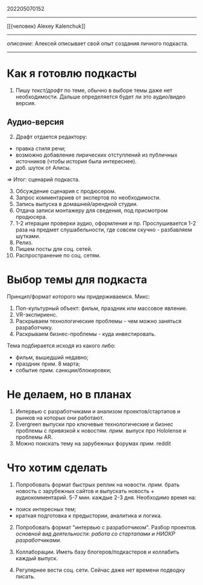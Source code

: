202205070152
***
[[(человек) Alexey Kalenchuk]]
***
*описание:*
Алексей описывает свой опыт создания личного подкаста.
***
# Как я готовлю подкасты
1. Пишу *текст/драфт* по теме, обычно в выборе темы даже нет необходимости.
Дальше определяется будет ли это аудио/видео версия.
## Аудио-версия
2. Драфт отдается редактору:
- правка стиля речи;
- возможно добавление лирических отступлений из публичных источников (чтобы история была интереснее).
- доб. шуток от Алисы.

=> Итог: сценарий подкаста.

3. Обсуждение сценария с продюсером.
4. Запрос комментариев от экспертов по необходимости.
5. Запись выпуска в домашней/арендной студии.
6. Отдача записи монтажеру для сведения, под присмотром продюсера.
7. 1-2 итерации проверки аудио, оформления и пр.
Прослушивается 1-2 раза на предмет слушабельности,
где совсем скучно - разбавляем шутками.
8. Релиз.
9. Пишем посты для соц. сетей.
10. Распространение по соц. сетям.

# Выбор темы для подкаста
Принцип/формат которого мы придерживаемся.
Микс:
1. Поп-культурный объект: фильм, праздник или массовое явление.
2. VR-экспириенс.
3. Раскрываем технологические проблемы - чем можно заняться разработчику.
4. Раскрываем бизнес-проблемы - куда инвестировать.

Тема подбирается исходя из какого либо: 
- фильм, вышедший недавно;
- праздник прим. 8 марта;
- событие прим. санкции/блокировки;

# Не делаем, но в планах
1. Интервью с разработчиками и анализом проектов/стартапов и рынков на которых они работают.
2. Evergreen выпуски про ключевые технологические и бизнес проблемы с привязкой к новостям.
*прим.* выпуск про Hololense и проблемы AR.
3. Можно поискать тему на зарубежных форумах
*прим.* reddit

# Что хотим сделать
1. Попробовать формат быстрых реплик на новости.
*прим.* брать новость с зарубежных сайтов и выпускать новость + аудиокомментарий.
5-7 мин. каждые 2-3 дня.
Необходимо время на: 
- поиск интересных тем; 
- краткая подготовка к предыстории, аналитика и логика.

2. Попробовать формат "интервью с разработчиком".
Разбор проектов.
*основной вид деятельности: работа со стартапами и НИОКР разработчиками.*

3. Коллаборации.
Иметь базу блогеров/подкастеров и коллабить каждый выпуск.

4. Регулярнее вести соц. сети.
Сейчас даже нет времени подводку писать.
